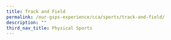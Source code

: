 ```yaml
---
title: Track and Field
permalink: /our-gsps-experience/cca/sports/track-and-field/
description: ""
third_nav_title: Physical Sports
---
```


